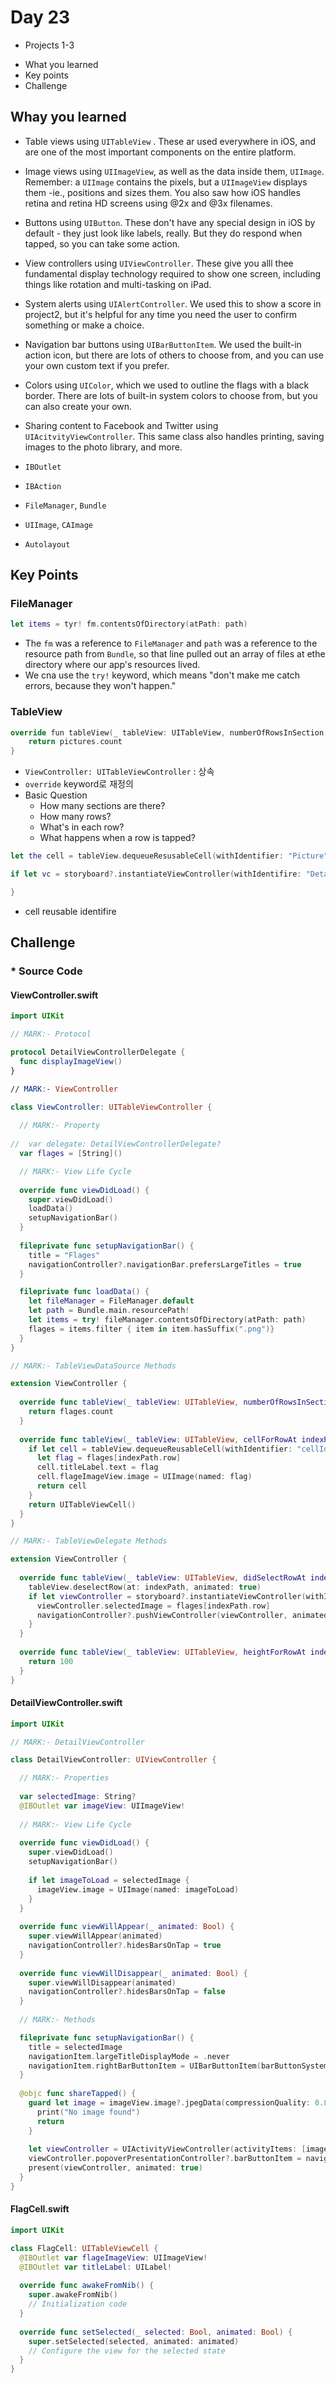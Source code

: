 # Day 23

* Projects 1-3
 - What you learned
 - Key points
 - Challenge

## Whay you learned

* Table views using `UITableView`	. These ar used everywhere in iOS, and are one of the most important components on the entire platform.
* Image views using `UIImageView`, as well as the data inside them, `UIImage`. Remember: a `UIImage` contains the pixels, but a `UIImageView` displays them -ie., positions and sizes them. You also saw how iOS handles retina and retina HD screens using @2x and @3x filenames.
* Buttons using `UIButton`. These don't have any special design in iOS by default - they just look like labels, really. But they do respond when tapped, so you can take some action.
* View controllers using `UIViewController`. These give you alll thee fundamental display technology required to show one screen, including things like rotation and multi-tasking on iPad.
* System alerts using `UIAlertController`. We used this to show a score in project2, but it's helpful for any time you need the user to confirm something or make a choice.
* Navigation bar buttons using `UIBarButtonItem`. We used the built-in action icon, but there are lots of others to choose from, and you can use your own custom text if you prefer.
* Colors using `UIColor`, which we used to outline the flags with a black border. There are lots of built-in system colors to choose from, but you can also create your own.
* Sharing content to Facebook and Twitter using `UIAcitvityViewController`. This same class also handles printing, saving images to the photo library, and more.


* `IBOutlet`
* `IBAction`
* `FileManager`, `Bundle`
* `UIImage`, `CAImage`
* `Autolayout`


## Key Points

### FileManager

```Swift
let items = tyr! fm.contentsOfDirectory(atPath: path)
```

* The `fm` was a reference to `FileManager` and `path` was a reference to the resource path from `Bundle`, so that line pulled out an array of files at ethe directory where our app's resources lived.
* We cna use the `try!`	 keyword, which means "don't make me catch errors, because they won't happen."

### TableView

```Swift
override fun tableView(_ tableView: UITableView, numberOfRowsInSection section: Int) -> Int {
	return pictures.count
}
```

* `ViewController: UITableViewController` : 상속
* `override` keyword로 재정의
* Basic Question
  - How many sections are there?
  - How many rows?
  - What's in each row?
  - What happens when a row is tapped?


```Swift
let the cell = tableView.dequeueResusableCell(withIdentifier: "Picture", for: indexPath)

if let vc = storyboard?.instantiateViewController(withIdentifire: "Detain") as? DetailViewController {

}
```

* cell reusable identifire

## Challenge

### * Source Code

#### ViewController.swift

```Swift
import UIKit

// MARK:- Protocol

protocol DetailViewControllerDelegate {
  func displayImageView()
}

// MARK:- ViewController

class ViewController: UITableViewController {
  
  // MARK:- Property
  
//  var delegate: DetailViewControllerDelegate?
  var flages = [String]()

  // MARK:- View Life Cycle
  
  override func viewDidLoad() {
    super.viewDidLoad()
    loadData()
    setupNavigationBar()
  }
  
  fileprivate func setupNavigationBar() {
    title = "Flages"
    navigationController?.navigationBar.prefersLargeTitles = true
  }

  fileprivate func loadData() {
    let fileManager = FileManager.default
    let path = Bundle.main.resourcePath!
    let items = try! fileManager.contentsOfDirectory(atPath: path)
    flages = items.filter { item in item.hasSuffix(".png")}
  }  
}

// MARK:- TableViewDataSource Methods

extension ViewController {
  
  override func tableView(_ tableView: UITableView, numberOfRowsInSection section: Int) -> Int {
    return flages.count
  }
  
  override func tableView(_ tableView: UITableView, cellForRowAt indexPath: IndexPath) -> UITableViewCell {
    if let cell = tableView.dequeueReusableCell(withIdentifier: "cellId") as? FlagCell {
      let flag = flages[indexPath.row]
      cell.titleLabel.text = flag
      cell.flageImageView.image = UIImage(named: flag)
      return cell
    }
    return UITableViewCell()
  }
}

// MARK:- TableViewDelegate Methods

extension ViewController {
  
  override func tableView(_ tableView: UITableView, didSelectRowAt indexPath: IndexPath) {
    tableView.deselectRow(at: indexPath, animated: true)
    if let viewController = storyboard?.instantiateViewController(withIdentifier: "DetailSegue") as? DetailViewController {
      viewController.selectedImage = flages[indexPath.row]
      navigationController?.pushViewController(viewController, animated: true)
    }
  }
  
  override func tableView(_ tableView: UITableView, heightForRowAt indexPath: IndexPath) -> CGFloat {
    return 100
  }
}
``` 
 
#### DetailViewController.swift

```Swift
import UIKit

// MARK:- DetailViewController

class DetailViewController: UIViewController {

  // MARK:- Properties
  
  var selectedImage: String?
  @IBOutlet var imageView: UIImageView!
  
  // MARK:- View Life Cycle
  
  override func viewDidLoad() {
    super.viewDidLoad()
    setupNavigationBar()
    
    if let imageToLoad = selectedImage {
      imageView.image = UIImage(named: imageToLoad)
    }
  }
  
  override func viewWillAppear(_ animated: Bool) {
    super.viewWillAppear(animated)
    navigationController?.hidesBarsOnTap = true
  }
  
  override func viewWillDisappear(_ animated: Bool) {
    super.viewWillDisappear(animated)
    navigationController?.hidesBarsOnTap = false
  }
  
  // MARK:- Methods

  fileprivate func setupNavigationBar() {
    title = selectedImage
    navigationItem.largeTitleDisplayMode = .never
    navigationItem.rightBarButtonItem = UIBarButtonItem(barButtonSystemItem: .action, target: self, action: #selector(shareTapped))
  }
  
  @objc func shareTapped() {
    guard let image = imageView.image?.jpegData(compressionQuality: 0.8) else {
      print("No image found")
      return
    }
    
    let viewController = UIActivityViewController(activityItems: [image], applicationActivities: [])
    viewController.popoverPresentationController?.barButtonItem = navigationItem.rightBarButtonItem
    present(viewController, animated: true)
  }
}
``` 
 
#### FlagCell.swift

```Swift
import UIKit

class FlagCell: UITableViewCell {
  @IBOutlet var flageImageView: UIImageView!
  @IBOutlet var titleLabel: UILabel!
  
  override func awakeFromNib() {
    super.awakeFromNib()
    // Initialization code
  }
  
  override func setSelected(_ selected: Bool, animated: Bool) {
    super.setSelected(selected, animated: animated)    
    // Configure the view for the selected state
  }  
}
``` 
 